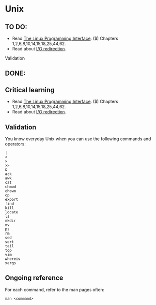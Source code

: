 Unix
====
TO DO:
-----
* Read [The Linux Programming Interface](http://amzn.to/the-linux-programming-interface). ($) Chapters 1,2,6,8,10,14,15,18,25,44,62.
* Read about [I/O redirection](http://en.wikipedia.org/wiki/Redirection_%28computing%29).

Validation

DONE:
----


Critical learning
-----------------

* Read [The Linux Programming Interface](http://amzn.to/the-linux-programming-interface). ($) Chapters 1,2,6,8,10,14,15,18,25,44,62.
* Read about [I/O redirection](http://en.wikipedia.org/wiki/Redirection_%28computing%29).

Validation
----------

You know everyday Unix when you can use the following commands and operators:

    |
    <
    >
    >>
    &
    ack
    awk
    cat
    chmod
    chown
    cp
    export
    find
    kill
    locate
    ls
    mkdir
    mv
    ps
    rm
    sed
    sort
    tail
    top
    vim
    whereis
    xargs

Ongoing reference
-----------------

For each command, refer to the man pages often:

    man <command>

